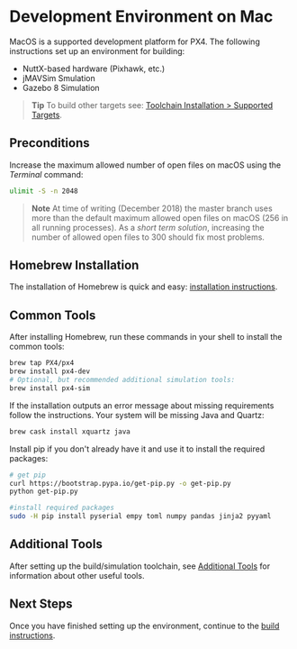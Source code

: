 # Development Environment on Mac

MacOS is a supported development platform for PX4. The following instructions set up an environment for building:
* NuttX-based hardware (Pixhawk, etc.)
* jMAVSim Smulation
* Gazebo 8 Simulation

> **Tip** To build other targets see: [Toolchain Installation > Supported Targets](../setup/dev_env.md#supported-targets).


## Preconditions

Increase the maximum allowed number of open files on macOS using the *Terminal* command:
```sh
ulimit -S -n 2048
```

> **Note**  At time of writing (December 2018) the master branch uses more than the default maximum allowed open files on macOS (256 in all running processes).
  As a *short term solution*, increasing the number of allowed open files to 300 should fix most problems.


## Homebrew Installation

The installation of Homebrew is quick and easy: [installation instructions](https://brew.sh).


## Common Tools

After installing Homebrew, run these commands in your shell to install the common tools:

```sh
brew tap PX4/px4
brew install px4-dev
# Optional, but recommended additional simulation tools:
brew install px4-sim
```

If the installation outputs an error message about missing requirements follow the instructions. Your system will be missing Java and Quartz:

```sh
brew cask install xquartz java
```

Install pip if you don't already have it and use it to install the required packages:

```sh
# get pip
curl https://bootstrap.pypa.io/get-pip.py -o get-pip.py
python get-pip.py

#install required packages
sudo -H pip install pyserial empy toml numpy pandas jinja2 pyyaml
```

## Additional Tools

After setting up the build/simulation toolchain, see [Additional Tools](../setup/generic_dev_tools.md) for information about other useful tools.

## Next Steps

Once you have finished setting up the environment, continue to the [build instructions](../setup/building_px4.md).

